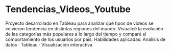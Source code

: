 # Tendencias_Videos_Youtube
Proyecto desarrollado en Tableau para analizar qué tipos de videos se volvieron tendencia en distintas regiones del mundo. Visualicé la evolución de las categorías más populares a lo largo del tiempo y comparé el comportamiento de los usuarios por país.  Habilidades aplicadas: Análisis de datos · Tableau · Visualización interactiva
